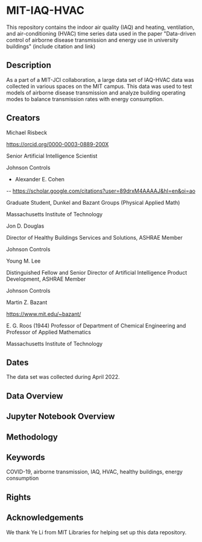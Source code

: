 # MIT-IAQ-HVAC
This repository contains the indoor air quality (IAQ) and heating, ventilation, and air-conditioning (HVAC) time series data used in the paper "Data-driven control of airborne disease transmission and energy use in university buildings" (include citation and link)

## Description
As a part of a MIT-JCI collaboration, a large data set of IAQ-HVAC data was collected in various spaces on the MIT campus. This data was used to test models of airborne disease transmission and analyze building operating modes to balance transmission rates with energy consumption.

## Creators
Michael Risbeck

https://orcid.org/0000-0003-0889-200X

Senior Artificial Intelligence Scientist

Johnson Controls

- Alexander E. Cohen

-- https://scholar.google.com/citations?user=89drxM4AAAAJ&hl=en&oi=ao

Graduate Student, Dunkel and Bazant Groups (Physical Applied Math)

Massachusetts Institute of Technology

Jon D. Douglas

Director of Healthy Buildings Services and Solutions, ASHRAE Member

Johnson Controls

Young M. Lee

Distinguished Fellow and Senior Director of Artificial Intelligence Product Development, ASHRAE Member

Johnson Controls

Martin Z. Bazant

https://www.mit.edu/~bazant/

E. G. Roos (1944) Professor of Department of Chemical Engineering and Professor of Applied Mathematics

Massachusetts Institute of Technology

## Dates
The data set was collected during April 2022.

## Data Overview

## Jupyter Notebook Overview

## Methodology

## Keywords
COVID-19, airborne transmission, IAQ, HVAC, healthy buildings, energy consumption

## Rights

## Acknowledgements
We thank Ye Li from MIT Libraries for helping set up this data repository.
